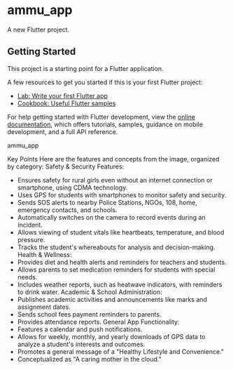 # ammu_app

A new Flutter project.


## Getting Started

This project is a starting point for a Flutter application.

A few resources to get you started if this is your first Flutter project:

- [Lab: Write your first Flutter app](https://docs.flutter.dev/get-started/codelab)
- [Cookbook: Useful Flutter samples](https://docs.flutter.dev/cookbook)

For help getting started with Flutter development, view the
[online documentation](https://docs.flutter.dev/), which offers tutorials,
samples, guidance on mobile development, and a full API reference.



ammu_app 

Key Points
Here are the features and concepts from the image, organized by category:
Safety & Security Features:
 * Ensures safety for rural girls even without an internet connection or smartphone, using CDMA technology.
 * Uses GPS for students with smartphones to monitor safety and security.
 * Sends SOS alerts to nearby Police Stations, NGOs, 108, home, emergency contacts, and schools.
 * Automatically switches on the camera to record events during an incident.
 * Allows viewing of student vitals like heartbeats, temperature, and blood pressure.
 * Tracks the student's whereabouts for analysis and decision-making.
Health & Wellness:
 * Provides diet and health alerts and reminders for teachers and students.
 * Allows parents to set medication reminders for students with special needs.
 * Includes weather reports, such as heatwave indicators, with reminders to drink water.
Academic & School Administration:
 * Publishes academic activities and announcements like marks and assignment dates.
 * Sends school fees payment reminders to parents.
 * Provides attendance reports.
General App Functionality:
 * Features a calendar and push notifications.
 * Allows for weekly, monthly, and yearly downloads of GPS data to analyze a student's interests and outcomes.
 * Promotes a general message of a "Healthy Lifestyle and Convenience."
 * Conceptualized as "A caring mother in the cloud."

